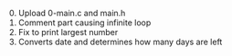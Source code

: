 0. Upload 0-main.c and main.h
1. Comment part causing infinite loop
2. Fix to print largest number
3. Converts date and determines how many days are left

